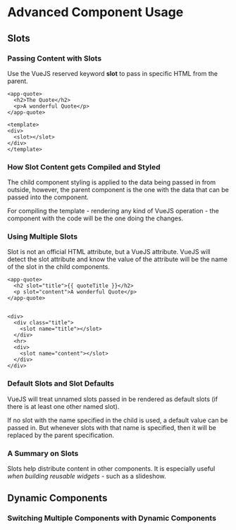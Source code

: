 # Advanced Component Usage

## Slots

### Passing Content with Slots

Use the VueJS reserved keyword **slot** to pass in specific HTML from the parent.

```
<app-quote>
  <h2>The Quote</h2>
  <p>A wonderful Quote</p>
</app-quote>

<template>
<div>
  <slot></slot>
</div>
</template>
```

### How Slot Content gets Compiled and Styled

The child component styling is applied to the data being passed in from outside, however, the parent component is the one with the data that can be passed into the component.

For compiling the template - rendering any kind of VueJS operation - the component with the code will be the one doing the changes.

### Using Multiple Slots

Slot is not an official HTML attribute, but a VueJS attribute. VueJS will detect the slot attribute and know the value of the attribute will be the name of the slot in the child components.

```
<app-quote>
  <h2 slot="title">{{ quoteTitle }}</h2>
  <p slot="content">A wonderful Quote</p>
</app-quote>


<div>
  <div class="title">
    <slot name="title"></slot>
  </div>
  <hr>
  <div>
    <slot name="content"></slot>
  </div>
</div>
```

### Default Slots and Slot Defaults

VueJS will treat unnamed slots passed in be rendered as default slots (if there is at least one other named slot).

If no slot with the name specified in the child is used, a default value can be passed in. But whenever slots with that name is specified, then it will be replaced by the parent specification.

### A Summary on Slots

Slots help distribute content in other components. It is especially useful *when building reusable widgets* - such as a slideshow.



## Dynamic Components


### Switching Multiple Components with Dynamic Components



